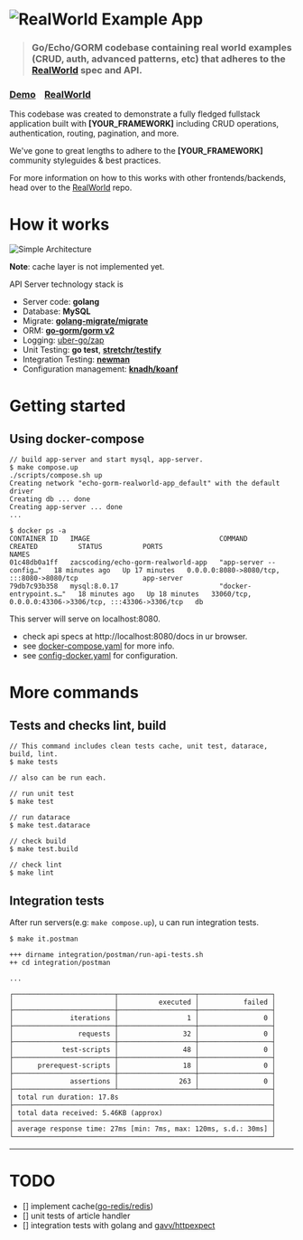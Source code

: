 # ![RealWorld Example App](https://user-images.githubusercontent.com/25560203/128340208-d07d731e-883c-46df-bde3-e236fb326d24.png)

> ### Go/Echo/GORM codebase containing real world examples (CRUD, auth, advanced patterns, etc) that adheres to the [RealWorld](https://github.com/gothinkster/realworld) spec and API.

### [Demo](https://github.com/gothinkster/realworld)&nbsp;&nbsp;&nbsp;&nbsp;[RealWorld](https://github.com/gothinkster/realworld)

This codebase was created to demonstrate a fully fledged fullstack application built with **[YOUR_FRAMEWORK]** including
CRUD operations, authentication, routing, pagination, and more.

We've gone to great lengths to adhere to the **[YOUR_FRAMEWORK]** community styleguides & best practices.

For more information on how to this works with other frontends/backends, head over to
the [RealWorld](https://github.com/gothinkster/realworld) repo.

# How it works

![Simple Architecture](https://user-images.githubusercontent.com/25560203/128342030-bfeafe65-cf90-4856-90ef-65e345645d39.png)

**Note**: cache layer is not implemented yet.

API Server technology stack is

- Server code: **golang**
- Database: **MySQL**
- Migrate: **[golang-migrate/migrate](github.com/golang-migrate/migrate)**
- ORM: **[go-gorm/gorm v2](https://github.com/go-gorm/gorm)**
- Logging: [uber-go/zap](https://github.com/uber-go/zap)
- Unit Testing: **go test**, **[stretchr/testify](https://github.com/stretchr/testify)**
- Integration Testing: **[newman](https://github.com/postmanlabs/newman)**
- Configuration management: **[knadh/koanf](github.com/knadh/koanf)**

# Getting started

## Using docker-compose

```shell
// build app-server and start mysql, app-server. 
$ make compose.up
./scripts/compose.sh up
Creating network "echo-gorm-realworld-app_default" with the default driver
Creating db ... done
Creating app-server ... done
...

$ docker ps -a
CONTAINER ID   IMAGE                                COMMAND                  CREATED          STATUS          PORTS                                                    NAMES
01c48db0a1ff   zacscoding/echo-gorm-realworld-app   "app-server --config…"   18 minutes ago   Up 17 minutes   0.0.0.0:8080->8080/tcp, :::8080->8080/tcp                app-server
79db7c93b358   mysql:8.0.17                         "docker-entrypoint.s…"   18 minutes ago   Up 18 minutes   33060/tcp, 0.0.0.0:43306->3306/tcp, :::43306->3306/tcp   db
```

This server will serve on localhost:8080.

- check api specs at http://localhost:8080/docs in ur browser.
- see [docker-compose.yaml](./docker-compose.yaml) for more info.
- see [config-docker.yaml](./config-docker.yaml) for configuration.

# More commands

## Tests and checks lint, build

```shell
// This command includes clean tests cache, unit test, datarace, build, lint.
$ make tests

// also can be run each.

// run unit test
$ make test

// run datarace
$ make test.datarace

// check build
$ make test.build

// check lint
$ make lint
```

## Integration tests

After run servers(e.g: `make compose.up`), u can run integration tests.

```shell
$ make it.postman

+++ dirname integration/postman/run-api-tests.sh
++ cd integration/postman

...

┌─────────────────────────┬───────────────────┬──────────────────┐
│                         │          executed │           failed │
├─────────────────────────┼───────────────────┼──────────────────┤
│              iterations │                 1 │                0 │
├─────────────────────────┼───────────────────┼──────────────────┤
│                requests │                32 │                0 │
├─────────────────────────┼───────────────────┼──────────────────┤
│            test-scripts │                48 │                0 │
├─────────────────────────┼───────────────────┼──────────────────┤
│      prerequest-scripts │                18 │                0 │
├─────────────────────────┼───────────────────┼──────────────────┤
│              assertions │               263 │                0 │
├─────────────────────────┴───────────────────┴──────────────────┤
│ total run duration: 17.8s                                      │
├────────────────────────────────────────────────────────────────┤
│ total data received: 5.46KB (approx)                           │
├────────────────────────────────────────────────────────────────┤
│ average response time: 27ms [min: 7ms, max: 120ms, s.d.: 30ms] │
└────────────────────────────────────────────────────────────────┘
```  

---  

# TODO

- [] implement cache([go-redis/redis](https://github.com/go-redis/redis))
- [] unit tests of article handler
- [] integration tests with golang and [gavv/httpexpect](https://github.com/gavv/httpexpect)
